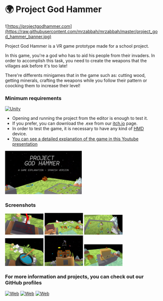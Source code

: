 # 🌍 Project God Hammer
![https://projectgodhammer.com](https://raw.githubusercontent.com/mrzabbah/mrzabbah/master/project_god_hammer_banner.jpg)

Project God Hammer is a VR game prototype made for a school project.

In this game, you're a god who has to aid his people from their invaders. In order to accomplish this task, you need to create the weapons that the villages ask before it's too late!

There're differents minigames that in the game such as: cutting wood, getting minerals, crafting the weapons while you follow their pattern or coocking them to increase their level!

### Minimum requirements
[![Unity](https://img.shields.io/badge/Unity-2021.3-318787?longCache=true&style=flat-square)](https://unity3d.com/get-unity/download)

* Opening and running the project from the editor is enough to test it.
* If you prefer, you can download the .exe from our [itch.io](https://rafa-exp.itch.io/project-god-hammer) page.
* In order to test the game, it is necessary to have any kind of [HMD](https://en.wikipedia.org/wiki/Head-mounted_display) device.
* [You can see a detailed explanation of the game in this Youtube presentation](https://youtu.be/09mRhufZSgw)

<a href="https://youtu.be/09mRhufZSgw"><img src="https://raw.githubusercontent.com/mrzabbah/mrzabbah/master/project_god_hammer_explanation_cover.jpg" style="height: 50%; 
width:50%;"/></a>

### Screenshots

<p float="left">
  <img src="https://raw.githubusercontent.com/mrzabbah/mrzabbah/master/Project-God-Hammer/project_god_hammer_screenshot_02.jpeg" width="25%"/>
  <img src="https://raw.githubusercontent.com/mrzabbah/mrzabbah/master/Project-God-Hammer/project_god_hammer_screenshot_04.jpeg" width="25%"/>
  <img src="https://raw.githubusercontent.com/mrzabbah/mrzabbah/master/Project-God-Hammer/project_god_hammer_screenshot_05.jpeg" width="25%"/>
  <img src="https://raw.githubusercontent.com/mrzabbah/mrzabbah/master/Project-God-Hammer/project_god_hammer_screenshot_06.jpeg" width="25%"/>
  <img src="https://raw.githubusercontent.com/mrzabbah/mrzabbah/master/Project-God-Hammer/project_god_hammer_screenshot_07.jpeg" width="25%"/>
  <img src="https://raw.githubusercontent.com/mrzabbah/mrzabbah/master/Project-God-Hammer/project_god_hammer_screenshot_01.jpg" width="25%"/>
</p>

### For more information and projects, you can check out our GitHub profiles

[![Web](https://img.shields.io/badge/GitHub-Relegends-9b854b?style=for-the-badge&logo=github&logoColor=white&labelColor=101010)](https://github.com/Relegends)
[![Web](https://img.shields.io/badge/GitHub-MrZabbah-596633?style=for-the-badge&logo=github&logoColor=white&labelColor=101010)](https://github.com/mrzabbah)
[![Web](https://img.shields.io/badge/GitHub-AlejandroOrejudo2000-669999?style=for-the-badge&logo=github&logoColor=white&labelColor=101010)](https://github.com/AlejandroOrejudo2000)
